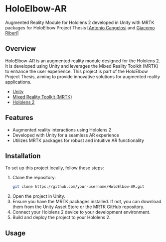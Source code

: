 # HoloElbow-AR

Augmented Reality Module for Hololens 2 developed in Unity with MRTK packages for HoloElbow Project Thesis [[Antonio Cangelosi](https://github.com/Antocg99) and [Giacomo Riberi](https://github.com/giacomo-riberi)]

## Overview

HoloElbow-AR is an augmented reality module designed for the Hololens 2. It is developed using Unity and leverages the Mixed Reality Toolkit (MRTK) to enhance the user experience. This project is part of the HoloElbow Project Thesis, aiming to provide innovative solutions for augmented reality applications.
- [Unity](https://unity.com/)
- [Mixed Reality Toolkit (MRTK)](https://github.com/microsoft/MixedRealityToolkit-Unity)
- [Hololens 2](https://www.microsoft.com/en-us/hololens)
## Features

- Augmented reality interactions using Hololens 2
- Developed with Unity for a seamless AR experience
- Utilizes MRTK packages for robust and intuitive AR functionality

## Installation

To set up this project locally, follow these steps:

1. Clone the repository:
    ```bash
    git clone https://github.com/your-username/HoloElbow-AR.git
    ```
2. Open the project in Unity.
3. Ensure you have the MRTK packages installed. If not, you can download them from the Unity Asset Store or the MRTK GitHub repository.
4. Connect your Hololens 2 device to your development environment.
5. Build and deploy the project to your Hololens 2.

## Usage

